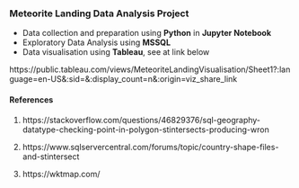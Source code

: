 ### Meteorite Landing Data Analysis Project

- Data collection and preparation using **Python** in **Jupyter Notebook**
- Exploratory Data Analysis using **MSSQL**
- Data visualisation using **Tableau**, see at link below
<p>https://public.tableau.com/views/MeteoriteLandingVisualisation/Sheet1?:language=en-US&:sid=&:display_count=n&:origin=viz_share_link</p>


#### References
1. <p>https://stackoverflow.com/questions/46829376/sql-geography-datatype-checking-point-in-polygon-stintersects-producing-wron</p>
2. <p>https://www.sqlservercentral.com/forums/topic/country-shape-files-and-stintersect</p>
3. <p>https://wktmap.com/</p>